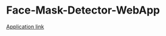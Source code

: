 # Face-Mask-Detector-WebApp
[Application link](https://share.streamlit.io/luke-chugh/face-mask-detector-webapp/main/app.py)

